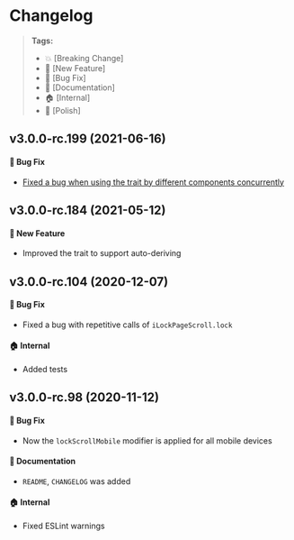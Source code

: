 Changelog
=========

> **Tags:**
> - :boom:       [Breaking Change]
> - :rocket:     [New Feature]
> - :bug:        [Bug Fix]
> - :memo:       [Documentation]
> - :house:      [Internal]
> - :nail_care:  [Polish]

## v3.0.0-rc.199 (2021-06-16)

#### :bug: Bug Fix

* [Fixed a bug when using the trait by different components concurrently](https://github.com/V4Fire/Client/issues/549)

## v3.0.0-rc.184 (2021-05-12)

#### :rocket: New Feature

* Improved the trait to support auto-deriving

## v3.0.0-rc.104 (2020-12-07)

#### :bug: Bug Fix

* Fixed a bug with repetitive calls of `iLockPageScroll.lock`

#### :house: Internal

* Added tests

## v3.0.0-rc.98 (2020-11-12)

#### :bug: Bug Fix

* Now the `lockScrollMobile` modifier is applied for all mobile devices

#### :memo: Documentation

* `README`, `CHANGELOG` was added

#### :house: Internal

* Fixed ESLint warnings
